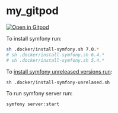 # my_gitpod

[![Open in Gitpod](https://gitpod.io/button/open-in-gitpod.svg)](https://gitpod.io/#https://github.com/cosminsandu/my_gitpod)

To install symfony run:
```bash
sh .docker/install-symfony.sh 7.0.*
# sh .docker/install-symfony.sh 6.4.*
# sh .docker/install-symfony.sh 5.4.*
```

To [install symfony unreleased versions run](https://symfony.com/doc/current/setup/unstable_versions.html):
```bash
sh .docker/install-symfony-unrelased.sh
```

To run symfony server run:
```bash
symfony server:start
```